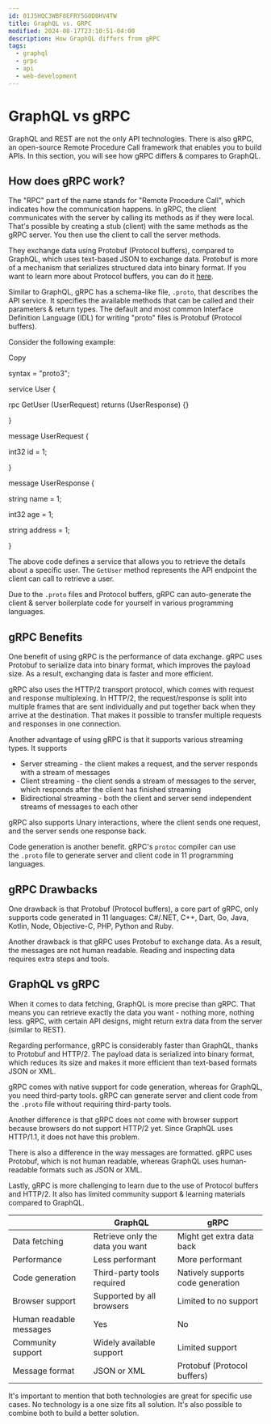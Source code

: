 ```yaml
---
id: 01J5HQC3WBF8EFRY5G0D8HV4TW
title: GraphQL vs. GRPC
modified: 2024-08-17T23:10:51-04:00
description: How GraphQL differs from gRPC
tags:
  - graphql
  - grpc
  - api
  - web-development
---
```

# GraphQL vs gRPC

GraphQL and REST are not the only API technologies. There is also gRPC, an open-source Remote Procedure Call framework that enables you to build APIs. In this section, you will see how gRPC differs & compares to GraphQL.

## How does gRPC work?

The "RPC" part of the name stands for "Remote Procedure Call", which indicates how the communication happens. In gRPC, the client communicates with the server by calling its methods as if they were local. That's possible by creating a stub (client) with the same methods as the gRPC server. You then use the client to call the server methods.

They exchange data using Protobuf (Protocol buffers), compared to GraphQL, which uses text-based JSON to exchange data. Protobuf is more of a mechanism that serializes structured data into binary format. If you want to learn more about Protocol buffers, you can do it [here](https://developers.google.com/protocol-buffers/docs/overview).

Similar to GraphQL, gRPC has a schema-like file, `.proto`, that describes the API service. It specifies the available methods that can be called and their parameters & return types. The default and most common Interface Definition Language (IDL) for writing "proto" files is Protobuf (Protocol buffers).

Consider the following example:

Copy

syntax = "proto3";

service User {

  rpc GetUser (UserRequest) returns (UserResponse) {}

}

message UserRequest {

  int32 id = 1;

}

message UserResponse {

  string name = 1;

  int32 age = 1;

  string address = 1;

}

The above code defines a service that allows you to retrieve the details about a specific user. The `GetUser` method represents the API endpoint the client can call to retrieve a user.

Due to the `.proto` files and Protocol buffers, gRPC can auto-generate the client & server boilerplate code for yourself in various programming languages.

## gRPC Benefits

One benefit of using gRPC is the performance of data exchange. gRPC uses Protobuf to serialize data into binary format, which improves the payload size. As a result, exchanging data is faster and more efficient.

gRPC also uses the HTTP/2 transport protocol, which comes with request and response multiplexing. In HTTP/2, the request/response is split into multiple frames that are sent individually and put together back when they arrive at the destination. That makes it possible to transfer multiple requests and responses in one connection.

Another advantage of using gRPC is that it supports various streaming types. It supports

- Server streaming - the client makes a request, and the server responds with a stream of messages
- Client streaming - the client sends a stream of messages to the server, which responds after the client has finished streaming
- Bidirectional streaming - both the client and server send independent streams of messages to each other

gRPC also supports Unary interactions, where the client sends one request, and the server sends one response back.

Code generation is another benefit. gRPC's `protoc` compiler can use the `.proto` file to generate server and client code in 11 programming languages.

## gRPC Drawbacks

One drawback is that Protobuf (Protocol buffers), a core part of gRPC, only supports code generated in 11 languages: C#/.NET, C++, Dart, Go, Java, Kotlin, Node, Objective-C, PHP, Python and Ruby.

Another drawback is that gRPC uses Protobuf to exchange data. As a result, the messages are not human readable. Reading and inspecting data requires extra steps and tools.

## GraphQL vs gRPC

When it comes to data fetching, GraphQL is more precise than gRPC. That means you can retrieve exactly the data you want - nothing more, nothing less. gRPC, with certain API designs, might return extra data from the server (similar to REST).

Regarding performance, gRPC is considerably faster than GraphQL, thanks to Protobuf and HTTP/2. The payload data is serialized into binary format, which reduces its size and makes it more efficient than text-based formats JSON or XML.

gRPC comes with native support for code generation, whereas for GraphQL, you need third-party tools. gRPC can generate server and client code from the `.proto` file without requiring third-party tools.

Another difference is that gRPC does not come with browser support because browsers do not support HTTP/2 yet. Since GraphQL uses HTTP/1.1, it does not have this problem.

There is also a difference in the way messages are formatted. gRPC uses Protobuf, which is not human readable, whereas GraphQL uses human-readable formats such as JSON or XML.

Lastly, gRPC is more challenging to learn due to the use of Protocol buffers and HTTP/2. It also has limited community support & learning materials compared to GraphQL.

||GraphQL|gRPC|
|---|---|---|
|Data fetching|Retrieve only the data you want|Might get extra data back|
|Performance|Less performant|More performant|
|Code generation|Third-party tools required|Natively supports code generation|
|Browser support|Supported by all browsers|Limited to no support|
|Human readable messages|Yes|No|
|Community support|Widely available support|Limited support|
|Message format|JSON or XML|Protobuf (Protocol buffers)|

It's important to mention that both technologies are great for specific use cases. No technology is a one size fits all solution. It's also possible to combine both to build a better solution.